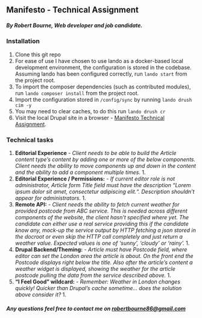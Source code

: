 ## Manifesto - Technical Assignment
##### By Robert Bourne, Web developer and job candidate.
### Installation
1. Clone this git repo
2. For ease of use I have chosen to use lando as a docker-based local development environment, the configuration is stored in the codebase. Assuming lando has been configured correctly, run `lando start` from the project root.
3. To import the composer dependencies (such as contributed modules), run `lando composer install` from the project root.
4. Import the configuration stored in `/config/sync` by running `lando drush cim -y`
5. You may need to clear caches, to do this run `lando drush cr`
6. Visit the local Drupal site in a browser - [Manifesto Technical Assignment](http://manifesto-technical-assignment.lndo.site/user/login). 

### Technical tasks
1. **Editorial Experience** - *Client needs to be able to build the Article content type’s content by adding one or more of the below components. Client needs the ability to move components up and down in the content and the ability to add a component multiple times.*
    1. 
2. **Editorial Experience / Permissions:** - *If current editor role is not administrator, Article form Title field must have the description “Lorem ipsum dolor sit amet, consectetur adipiscing elit.“. Description shouldn’t appear for administrators.*
    1. 
3. **Remote API:** - *Client needs the ability to fetch current weather for provided postcode from ABC service. This is needed across different components of the website, the client hasn’t specified where yet. The candidate can either use a real service providing this if the candidate know any, mock-up the service output by HTTP fetching a json stored in the docroot or even skip the HTTP call completely and just return a weather value. Expected values is one of ‘sunny’, ‘cloudy’ or ‘rainy’.*
    1. 
4. **Drupal Backend/Theming:** - *Article must have Postcode field, where editor can set the London area the article is about. On the front end the Postcode displays right below the title. Also after the article’s content a weather widget is displayed, showing the weather for the article postcode pulling the data from the service described above.*
    1. 
5. **“I Feel Good” wildcard:** - *Remember: Weather in London changes quickly! Quicker than Drupal’s cache sometime... does the solution above consider it?*
    1. 

##### Any questions feel free to contact me on <robertbourne86@gmail.com>

